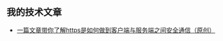 ## 我的技术文章
* [一篇文章带你了解https是如何做到客户端与服务端之间安全通信（原创）](https://www.funens.com/2018/05/09/%E4%B8%80%E7%AF%87%E6%96%87%E7%AB%A0%E5%B8%A6%E4%BD%A0%E4%BA%86%E8%A7%A3https%E6%98%AF%E5%A6%82%E4%BD%95%E5%81%9A%E5%88%B0%E5%AE%A2%E6%88%B7%E7%AB%AF%E4%B8%8E%E6%9C%8D%E5%8A%A1%E7%AB%AF%E4%B9%8B%E9%97%B4%E5%AE%89%E5%85%A8%E9%80%9A%E4%BF%A1/)
